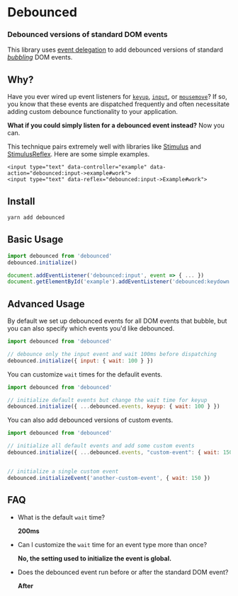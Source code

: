 # Debounced

### Debounced versions of standard DOM events

This library uses [event delegation](https://developer.mozilla.org/en-US/docs/Learn/JavaScript/Building_blocks/Events#Event_delegation)
to add debounced versions of standard [*bubbling*](https://developer.mozilla.org/en-US/docs/Web/API/Event/bubbles) DOM events.

## Why?

Have you ever wired up event listeners for [`keyup`](https://developer.mozilla.org/en-US/docs/Web/API/Document/keyup_event),
[`input`](https://developer.mozilla.org/en-US/docs/Web/API/HTMLElement/input_event), or
[`mousemove`](https://developer.mozilla.org/en-US/docs/Web/API/Element/mousemove_event)?
If so, you know that these events are dispatched frequently and
often necessitate adding custom debounce functionality to your application.

**What if you could simply listen for a debounced event instead?**
Now you can.

This technique pairs extremely well with libraries like
[Stimulus](https://github.com/stimulusjs/stimulus) and [StimulusReflex](https://github.com/hopsoft/stimulus_reflex).
Here are some simple examples.

```erb
<input type="text" data-controller="example" data-action="debounced:input->example#work">
<input type="text" data-reflex="debounced:input->Example#work">
```

## Install

```sh
yarn add debounced
```

## Basic Usage

```js
import debounced from 'debounced'
debounced.initialize()
```

```js
document.addEventListener('debounced:input', event => { ... })
document.getElementById('example').addEventListener('debounced:keydown', event => { ... })
```

## Advanced Usage

By default we set up debounced events for all DOM events that bubble,
but you can also specify which events you'd like debounced.

```js
import debounced from 'debounced'

// debounce only the input event and wait 100ms before dispatching
debounced.initialize({ input: { wait: 100 } })
```

You can customize `wait` times for the defaulit events.

```js
import debounced from 'debounced'

// initialize default events but change the wait time for keyup
debounced.initialize({ ...debounced.events, keyup: { wait: 100 } })
```

You can also add debounced versions of custom events.

```js
import debounced from 'debounced'

// initialize all default events and add some custom events
debounced.initialize({ ...debounced.events, "custom-event": { wait: 150 } })


// initialize a single custom event
debounced.initializeEvent('another-custom-event', { wait: 150 })
```

## FAQ

- What is the default `wait` time?

  **200ms**

- Can I customize the `wait` time for an event type more than once?

  **No, the setting used to initialize the event is global.**

- Does the debounced event run before or after the standard DOM event?

  **After**
